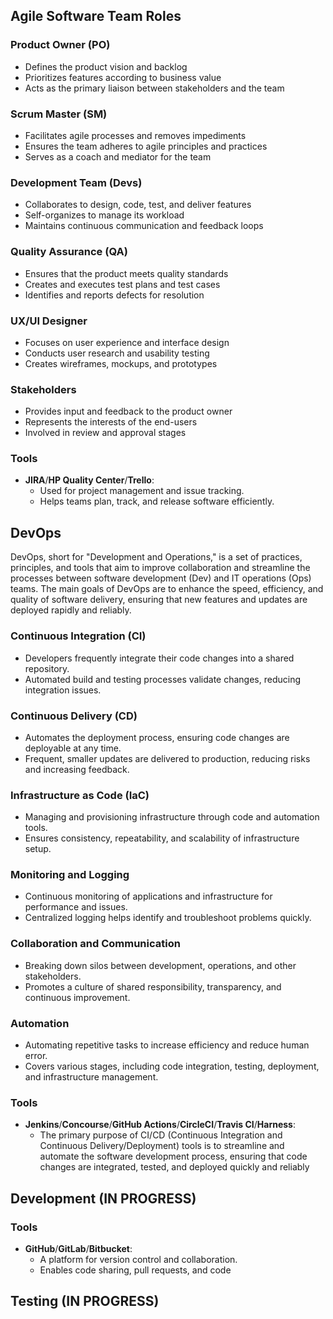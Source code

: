 ## Agile Software Team Roles

### Product Owner (PO)
- Defines the product vision and backlog
- Prioritizes features according to business value
- Acts as the primary liaison between stakeholders and the team

### Scrum Master (SM)
- Facilitates agile processes and removes impediments
- Ensures the team adheres to agile principles and practices
- Serves as a coach and mediator for the team

### Development Team (Devs)
- Collaborates to design, code, test, and deliver features
- Self-organizes to manage its workload
- Maintains continuous communication and feedback loops

### Quality Assurance (QA)
- Ensures that the product meets quality standards
- Creates and executes test plans and test cases
- Identifies and reports defects for resolution

### UX/UI Designer
- Focuses on user experience and interface design
- Conducts user research and usability testing
- Creates wireframes, mockups, and prototypes

### Stakeholders
- Provides input and feedback to the product owner
- Represents the interests of the end-users
- Involved in review and approval stages

### Tools
- **JIRA**/**HP Quality Center**/**Trello**:
  - Used for project management and issue tracking.
  - Helps teams plan, track, and release software efficiently.

## DevOps

DevOps, short for "Development and Operations," is a set of practices, principles, and tools that aim to improve collaboration and streamline the processes between software development (Dev) and IT operations (Ops) teams. The main goals of DevOps are to enhance the speed, efficiency, and quality of software delivery, ensuring that new features and updates are deployed rapidly and reliably.

### Continuous Integration (CI)
- Developers frequently integrate their code changes into a shared repository.
- Automated build and testing processes validate changes, reducing integration issues.

### Continuous Delivery (CD)
- Automates the deployment process, ensuring code changes are deployable at any time.
- Frequent, smaller updates are delivered to production, reducing risks and increasing feedback.

### Infrastructure as Code (IaC)
- Managing and provisioning infrastructure through code and automation tools.
- Ensures consistency, repeatability, and scalability of infrastructure setup.

### Monitoring and Logging
- Continuous monitoring of applications and infrastructure for performance and issues.
- Centralized logging helps identify and troubleshoot problems quickly.

### Collaboration and Communication
- Breaking down silos between development, operations, and other stakeholders.
- Promotes a culture of shared responsibility, transparency, and continuous improvement.

### Automation
- Automating repetitive tasks to increase efficiency and reduce human error.
- Covers various stages, including code integration, testing, deployment, and infrastructure management.
### Tools
- **Jenkins**/**Concourse**/**GitHub Actions**/**CircleCI**/**Travis CI**/**Harness**:
  - The primary purpose of CI/CD (Continuous Integration and Continuous Delivery/Deployment) tools is to streamline and automate the software development process, ensuring that code changes are integrated, tested, and deployed quickly and reliably


## Development (IN PROGRESS)

### Tools
- **GitHub**/**GitLab**/**Bitbucket**:
  - A platform for version control and collaboration.
  - Enables code sharing, pull requests, and code

## Testing (IN PROGRESS)
